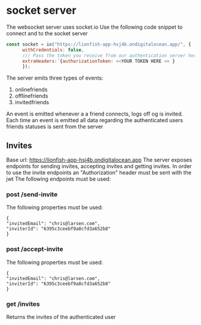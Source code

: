 # socket server 

The websocket server uses socket.io
Use the following code snippet to connect and to the socket server 


```javascript
const socket = io("https://lionfish-app-hsj4b.ondigitalocean.app/", {
      withCredentials: false,
      /// Pass the token you receive from our authentication server here
      extraHeaders:´{authorizationToken: <<YOUR TOKEN HERE >> }
      });
```

The server emits three types of events:
1. onlinefriends 
2. offlinefriends
3. invitedfriends 

An event is emitted whenever a a friend connects, logs off og is invited.
Each time an event is emitted all data regarding the authenticated users friends statuses is sent from the server

## Invites
Base url: https://lionfish-app-hsj4b.ondigitalocean.app
The server exposes endpoints for sending invites, accepting invites and getting invites. In order to use the invite endpoints an "Authorization" header must be sent with the jwt
The following endpoints must be used:

### post /send-invite
The following properties must be used:
```
{
"invitedEmail": "chris@larsen.com",
"inviterId": "6395c3ceebf9a8cfd3a652b8"
}
```

### post /accept-invite
The following properties must be used:
```
{
"invitedEmail": "chris@larsen.com",
"inviterId": "6395c3ceebf9a8cfd3a652b8"
}
```

### get /invites
Returns the invites of the authenticated user 




